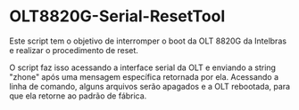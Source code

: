 # OLT8820G-Serial-ResetTool

Este script tem o objetivo de interromper o boot da OLT 8820G da Intelbras e realizar o procedimento de reset.

O script faz isso acessando a interface serial da OLT e enviando a string "zhone" após uma mensagem específica retornada por ela. Acessando a linha de comando, alguns arquivos serão apagados e a OLT rebootada, para que ela retorne ao padrão de fábrica.









